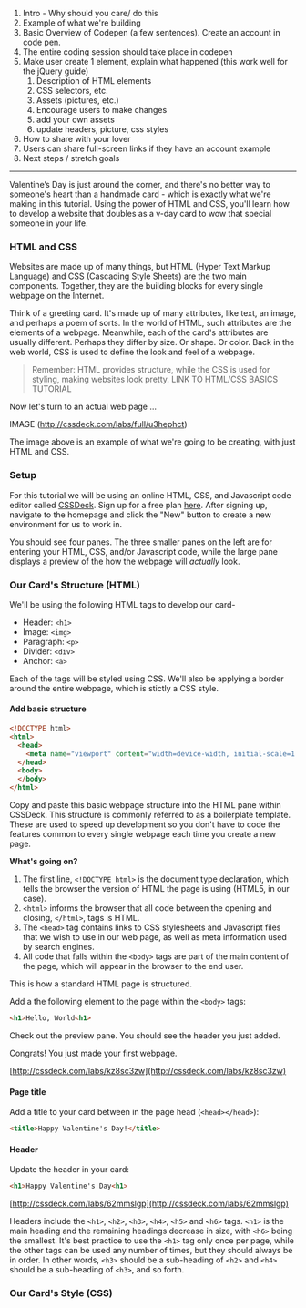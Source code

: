 1. Intro - Why should you care/ do this
2. Example of what we're building
3. Basic Overview of Codepen (a few sentences). Create an account in code pen.
4. The entire coding session should take place in codepen
5. Make user create 1 element, explain what happened (this work well for the jQuery guide)
	1. Description of HTML elements
	2. CSS selectors, etc.
	3. Assets (pictures, etc.)
	4. Encourage users to make changes
	5. add your own assets
	6. update headers, picture, css styles
6. How to share with your lover
7. Users can share full-screen links if they have an account example
8. Next steps / stretch goals

<hr>

Valentine’s Day is just around the corner, and there's no better way to someone's heart than a handmade card - which is exactly what we're making in this tutorial. Using the power of HTML and CSS, you'll learn how to develop a website that doubles as a v-day card to wow that special someone in your life.

### HTML and CSS

Websites are made up of many things, but HTML (Hyper Text Markup Language) and CSS (Cascading Style Sheets) are the two main components. Together, they are the building blocks for every single webpage on the Internet.

Think of a greeting card. It's made up of many attributes, like text, an image, and perhaps a poem of sorts. In the world of HTML, such attributes are the elements of a webpage. Meanwhile, each of the card's attributes are usually different. Perhaps they differ by size. Or shape. Or color. Back in the web world, CSS is used to define the look and feel of a webpage. 

> Remember: HTML provides structure, while the CSS is used for styling, making websites look pretty. LINK TO HTML/CSS BASICS TUTORIAL

Now let's turn to an actual web page ...

IMAGE (http://cssdeck.com/labs/full/u3hephct)

The image above is an example of what we're going to be creating, with just HTML and CSS. 

### Setup

For this tutorial we will be using an online HTML, CSS, and Javascript code editor called [CSSDeck](http://cssdeck.com/). Sign up for a free plan [here](http://cssdeck.com/signup). After signing up, navigate to the homepage and click the "New" button to create a new environment for us to work in. 

You should see four panes. The three smaller panes on the left are for entering your HTML, CSS, and/or Javascript code, while the large pane displays a preview of the how the webpage will *actually* look.

### Our Card's Structure (HTML)

We'll be using the following HTML tags to develop our card-
- Header: `<h1>`
- Image: `<img>`
- Paragraph: `<p>`
- Divider: `<div>`
- Anchor: `<a>`

Each of the tags will be styled using CSS. We'll also be applying a border around the entire webpage, which is stictly a CSS style.

#### Add basic structure

```html
<!DOCTYPE html>
<html>
  <head>
    <meta name="viewport" content="width=device-width, initial-scale=1.0">
  </head>
  <body>
  </body>
</html>
```

Copy and paste this basic webpage structure into the HTML pane within CSSDeck. This structure is commonly referred to as a boilerplate template. These are used to speed up development so you don't have to code the features common to every single webpage each time you create a new page.

**What's going on?**

1. The first line, `<!DOCTYPE html>` is the document type declaration, which tells the browser the version of HTML the page is using (HTML5, in our case).
2. `<html>` informs the browser that all code between the opening and closing, `</html>`, tags is HTML.
3. The `<head>` tag contains links to CSS stylesheets and Javascript files that we wish to use in our web page, as well as meta information used by search engines.
4. All code that falls within the `<body>` tags are part of the main content of the page, which will appear in the browser to the end user.

This is how a standard HTML page is structured.

Add a the following element to the page within the `<body>` tags:

```html
<h1>Hello, World<h1>
```

Check out the preview pane. You should see the header you just added.

Congrats! You just made your first webpage.

[http://cssdeck.com/labs/kz8sc3zw](http://cssdeck.com/labs/kz8sc3zw)

#### Page title

Add a title to your card between in the page head (`<head></head>`): 

```html
<title>Happy Valentine's Day!</title>
```

#### Header

Update the header in your card:

```html
<h1>Happy Valentine's Day<h1>
```

[http://cssdeck.com/labs/62mmslgp](http://cssdeck.com/labs/62mmslgp)

Headers include the `<h1>`, `<h2>`, `<h3>`, `<h4>`, `<h5>` and `<h6>` tags. `<h1>` is the main heading and the remaining headings decrease in size, with `<h6>` being the smallest. It's best practice to use the `<h1>` tag only once per page, while the other tags can be used any number of times, but they should always be in order. In other words, `<h3>` should be a sub-heading of `<h2>` and `<h4>` should be a sub-heading of `<h3>`, and so forth. 

### Our Card's Style (CSS)
